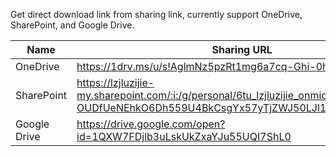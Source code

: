 Get direct download link from sharing link, currently support OneDrive, SharePoint, and Google Drive.

| Name         | Sharing URL                                                  | Direct URL                                                   |
| ------------ | ------------------------------------------------------------ | ------------------------------------------------------------ |
| OneDrive     | https://1drv.ms/u/s!AglmNz5pzRt1mg6a7cq-Ghi-0h2D             | https://api.onedrive.com/v1.0/shares/u!aHR0cHM6Ly8xZHJ2Lm1zL3UvcyFBZ2xtTno1cHpSdDFtZzZhN2NxLUdoaS0waDJE/root/content |
| SharePoint   | https://lzjluzijie-my.sharepoint.com/:i:/g/personal/6tu_lzjluzijie_onmicrosoft_com/Ebc-OUDfUeNEhkO6Dh559U4BkCsgYx57yTjZWJ50LJl1sg?e=0Dkz5J | https://lzjluzijie-my.sharepoint.com/:i:/g/personal/6tu_lzjluzijie_onmicrosoft_com/Ebc-OUDfUeNEhkO6Dh559U4BkCsgYx57yTjZWJ50LJl1sg?e=0Dkz5J&download=1 |
| Google Drive | https://drive.google.com/open?id=1QXW7FDjlb3uLskUkZxaYJu55UQI7ShL0 | https://drive.google.com/uc?export=download&id=1QXW7FDjlb3uLskUkZxaYJu55UQI7ShL0 |

